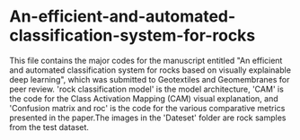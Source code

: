 # An-efficient-and-automated-classification-system-for-rocks
This file contains the major codes for the manuscript entitled "An efficient and automated classification system for rocks based on visually explainable deep learning", which was submitted to Geotextiles and Geomembranes for peer review. 'rock classification model' is the model architecture, 'CAM' is the code for the Class Activation Mapping (CAM) visual explanation, and 'Confusion matrix and roc' is the code for the various comparative metrics presented in the paper.The images in the 'Dateset' folder are rock samples from the test dataset.
